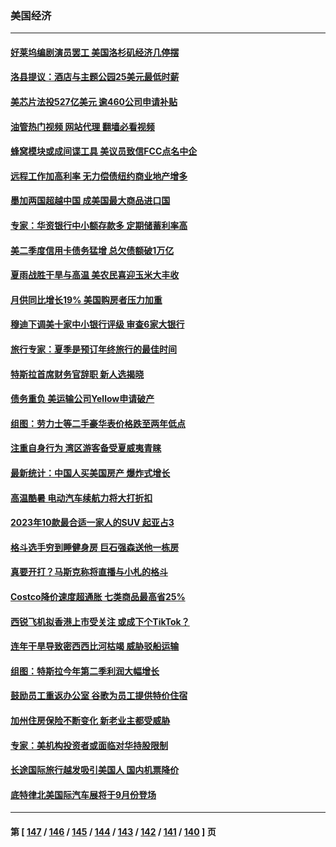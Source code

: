 ### 美国经济
---
#### [好莱坞编剧演员罢工 美国洛杉矶经济几停摆](../../pages/ncid1078158/n14051145.md?08101245) 
#### [洛县提议：酒店与主题公园25美元最低时薪](../../pages/ncid1078158/n14051249.md?08101245) 
#### [美芯片法投527亿美元 逾460公司申请补贴](../../pages/ncid1078158/n14051031.md?08101245) 
#### [油管热门视频 网站代理 翻墙必看视频](http://138.2.39.72:81/youtube.html?epic-marker?08101245)
#### [蜂窝模块或成间谍工具 美议员致信FCC点名中企](../../pages/ncid1078158/n14050867.md?08101245) 
#### [远程工作加高利率 无力偿债纽约商业地产增多](../../pages/ncid1078158/n14050657.md?08101245) 
#### [墨加两国超越中国 成美国最大商品进口国](../../pages/ncid1078158/n14050403.md?08101245) 
#### [专家：华资银行中小额存款多 定期储蓄利率高](../../pages/ncid1078158/n14050384.md?08101245) 
#### [美二季度信用卡债务猛增 总欠债额破1万亿](../../pages/ncid1078158/n14050363.md?08101245) 
#### [夏雨战胜干旱与高温 美农民喜迎玉米大丰收](../../pages/ncid1078158/n14050292.md?08101245) 
#### [月供同比增长19% 美国购房者压力加重](../../pages/ncid1078158/n14050261.md?08101245) 
#### [穆迪下调美十家中小银行评级 审查6家大银行](../../pages/ncid1078158/n14050217.md?08101245) 
#### [旅行专家：夏季是预订年终旅行的最佳时间](../../pages/ncid1078158/n14049793.md?08101245) 
#### [特斯拉首席财务官辞职 新人选揭晓](../../pages/ncid1078158/n14049645.md?08101245) 
#### [债务重负 美运输公司Yellow申请破产](../../pages/ncid1078158/n14049600.md?08101245) 
#### [组图：劳力士等二手豪华表价格跌至两年低点](../../pages/ncid1078158/n14049279.md?08101245) 
#### [注重自身行为 湾区游客备受夏威夷青睐](../../pages/ncid1078158/n14049322.md?08101245) 
#### [最新统计：中国人买美国房产 爆炸式增长](../../pages/ncid1078158/n14049278.md?08101245) 
#### [高温酷暑 电动汽车续航力将大打折扣](../../pages/ncid1078158/n14049197.md?08101245) 
#### [2023年10款最合适一家人的SUV 起亚占3](../../pages/ncid1078158/n14035540.md?08101245) 
#### [格斗选手穷到睡健身房 巨石强森送他一栋房](../../pages/ncid1078158/n14049100.md?08101245) 
#### [真要开打？马斯克称将直播与小札的格斗](../../pages/ncid1078158/n14049038.md?08101245) 
#### [Costco降价速度超通胀 七类商品最高省25%](../../pages/ncid1078158/n14045506.md?08101245) 
#### [西锐飞机拟香港上市受关注 或成下个TikTok？](../../pages/ncid1078158/n14048216.md?08101245) 
#### [连年干旱导致密西西比河枯竭 威胁驳船运输](../../pages/ncid1078158/n14048653.md?08101245) 
#### [组图：特斯拉今年第二季利润大幅增长](../../pages/ncid1078158/n14048453.md?08101245) 
#### [鼓励员工重返办公室 谷歌为员工提供特价住宿](../../pages/ncid1078158/n14048497.md?08101245) 
#### [加州住房保险不断变化 新老业主都受威胁](../../pages/ncid1078158/n14048460.md?08101245) 
#### [专家：美机构投资者或面临对华持股限制](../../pages/ncid1078158/n14048180.md?08101245) 
#### [长途国际旅行越发吸引美国人 国内机票降价](../../pages/ncid1078158/n14048207.md?08101245) 
#### [底特律北美国际汽车展将于9月份登场](../../pages/ncid1078158/n14048174.md?08101245) 

---
#### 第 [ [147](./147.md?08101245) / [146](./146.md?08101245) / [145](./145.md?08101245) / [144](./144.md?08101245) / [143](./143.md?08101245) / [142](./142.md?08101245) / [141](./141.md?08101245) / [140](./140.md?08101245) ] 页
